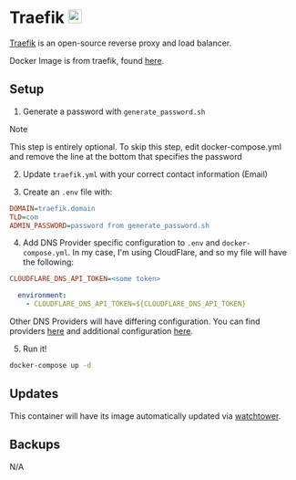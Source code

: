 # Traefik <img src="https://upload.wikimedia.org/wikipedia/commons/1/1b/Traefik.logo.png" width="24">
[Traefik](https://doc.traefik.io/traefik/) is an open-source reverse proxy and load balancer.

Docker Image is from traefik, found [here](https://hub.docker.com/r/traefik/traefik).

## Setup
1. Generate a password with `generate_password.sh`

> [!NOTE]
> This step is entirely optional. To skip this step, edit docker-compose.yml and remove the line
> at the bottom that specifies the password

2. Update `traefik.yml` with your correct contact information (Email)

3. Create an `.env` file with:
```ini
DOMAIN=traefik.domain
TLD=com
ADMIN_PASSWORD=password from generate_password.sh
```

4. Add DNS Provider specific configuration to `.env` and `docker-compose.yml`. In my case, I'm using CloudFlare, and so my file will have the following:
```ini
CLOUDFLARE_DNS_API_TOKEN=<some token>
```

```yaml
  environment:
    - CLOUDFLARE_DNS_API_TOKEN=${CLOUDFLARE_DNS_API_TOKEN}
```

Other DNS Providers will have differing configuration. You can find providers [here](https://doc.traefik.io/traefik/https/acme/#providers) and additional configuration [here](https://go-acme.github.io/lego/dns/).

5. Run it!
```bash
docker-compose up -d
```

## Updates
This container will have its image automatically updated via [watchtower](https://ryanliu6/focus/watchtower).

## Backups
N/A
